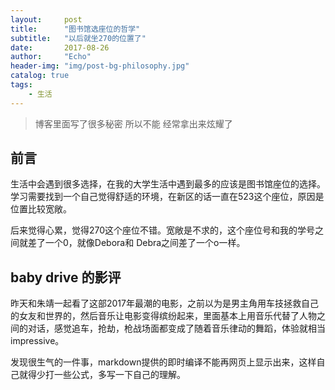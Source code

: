 ```yaml
---
layout:     post
title:      "图书馆选座位的哲学"
subtitle:   "以后就坐270的位置了"
date:       2017-08-26
author:     "Echo"
header-img: "img/post-bg-philosophy.jpg"
catalog: true
tags:
    - 生活
---
```




 > 博客里面写了很多秘密   所以不能 经常拿出来炫耀了

## 前言

生活中会遇到很多选择，在我的大学生活中遇到最多的应该是图书馆座位的选择。学习需要找到一个自己觉得舒适的环境，在新区的话一直在523这个座位，原因是位置比较宽敞。

后来觉得心累，觉得270这个座位不错。宽敞是不求的，这个座位号和我的学号之间就差了一个0，就像Debora和 Debra之间差了一个o一样。

## baby drive 的影评

昨天和朱靖一起看了这部2017年最潮的电影，之前以为是男主角用车技拯救自己的女友和世界的，然后音乐让电影变得缤纷起来，里面基本上用音乐代替了人物之间的对话，感觉追车，抢劫，枪战场面都变成了随着音乐律动的舞蹈，体验就相当impressive。

发现很生气的一件事，markdown提供的即时编译不能再网页上显示出来，这样自己就得少打一些公式，多写一下自己的理解。